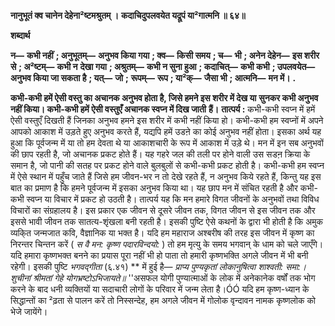 **नानुभूतं क्व चानेन देहेना²ष्टमश्रुतम् ।** **कदाचिदुपलवयेत यद्रूपं या²गात्मनि ॥ ६४॥** 

**शब्दार्थ** 

**न—** **कभी नहीं** **; अनुभूतम्—** **अनुभव किया गया** **; क्व—** **किसी समय** **; च—** **भी** **; अनेन देहेन—** **इस शरीर से** **; अ²ष्टम्—** **कभी न** **देखा गया** **; अश्रुतम्—** **कभी न सुना हुआ** **; कदाचित्—** **कभी कभी** **; उपलवयेत—** **अनुभव किया जा सकता है** **; यत्—** **जो** **;** **रूपम्—** **रूप** **; या²क्—** **जैसा भी** **; आत्मनि—** **मन में।** **.** 

**कभी-कभी हमें ऐसी वस्तु का अचानक अनुभव होता है, जिसे हमने इस शरीर में देख या** **सुनकर कभी अनुभव नहीं किया। कभी-कभी हमें ऐसी वस्तुएँ अचानक स्वप्न में दिख जाती** **हैं।** **तात्पर्य :** कभी-कभी स्वप्न में हमें ऐसी वस्तुएँ दिखती हैं जिनका अनुभव हमने इस शरीर में कभी नहीं किया हो। कभी-कभी हम स्वप्नों में अपने आपको आकाश में उड़ते हुए अनुभव करते हैं, यद्यपि हमें उडऩे का कोई अनुभव नहीं होता। इसका अर्थ यह हुआ कि पूर्वजन्म में या तो हम देवता थे या आकाशचारी के रूप में आकाश में उड़े थे। मन में इन सब अनुभवों की छाप रहती है, जो अचानक प्रकट होते हैं। यह गहरे जल की तली पर होने वाली उस सडऩ क्रिया के समान है, जो पानी की सतह पर प्रकट होने वाले बुलबुलों से कभी-कभी प्रकट होती है। कभी-कभी हम स्वप्न में ऐसे स्थान में पहुँच जाते हैं जिसे हम जीवन-भर न तो देखे रहते हैं, न अनुभव किये रहते हैं, किन्तु यह इस बात का प्रमाण है कि हमने पूर्वजन्म में इसका अनुभव किया था। यह छाप मन में संचित रहती है और कभी-कभी स्वप्न या विचार में प्रकट हो उठती है। तात्पर्य यह कि मन हमारे विगत जीवनों के अनुभवों तथा विविध विचारों का संग्रहालय है। इस प्रकार एक जीवन से दूसरे जीवन तक, विगत जीवन से इस जीवन तक और इससे भावी जीवन तक सातत्य-शृंखला बनी रहती है। इसकी पुष्टि ऐसे कथनों के द्वारा भी होती है कि अमुक व्यकि्त जन्मजात कवि, वैज्ञानिक या भक्त है। यदि हम महाराज अश्बरीष की तरह इस जीवन में कृष्ण का निरन्तर चिन्तन करें ( *स वै मन: कृष्ण पदारविन्दयो:* ) तो हम मृत्यु के समय भगवान् के धाम को चले जाएँगे। यदि हमारा कृष्णभक्त बनने का प्रयास पूरा नहीं भी हो पाता तो हमारी कृष्णभक्ति अगले जीवन में भी बनी रहेगी। इसकी पुष्टि *भगवद्गीता* (६.४१) ** में हुई है— *प्राप्य पुण्यकृतां लोकानुषित्वा शाश्वती: समा:।* *शुचीनां श्रीमतां गेहे योगभ्रष्टोऽभिजायते॥* ''असफल योगी पुण्यात्माओं के लोक में अनेकानेक वर्षों तक भोग करने के बाद धनी व्यक्तियों या सदाचारी लोगों के परिवार में जन्म लेता है।ÓÓ यदि हम कृष्ण-ध्यान के सिद्धान्तों का ²ढ़ता से पालन करें तो निस्सन्देह, हम अगले जीवन में गोलोक वृन्दावन नामक कृष्णलोक को भेजे जायेंगे।  